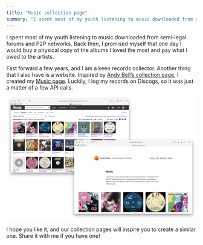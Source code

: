 ```yaml
---
title: "Music collection page"
summary: "I spent most of my youth listening to music downloaded from semi-legal forums and P2P networks. Back then, I promised myself that one day I would buy a physical copy of the albums I loved the most and pay what I owed to the artists."
---
```


I spent most of my youth listening to music downloaded from semi-legal forums and P2P networks. Back then, I promised myself that one day I would buy a physical copy of the albums I loved the most and pay what I owed to the artists.

Fast forward a few years, and I am a keen records collector. Another thing that I also have is a website. Inspired by [Andy Bell’s collection page](https://andy-bell.co.uk/music-collection/), I created my [Music page](/music). Luckily, I log my records on Discogs, so it was just a matter of a few API calls.

![Screenshot presenting my Discogs collection, and its reflection on my personal website](2023-05-21-1.png)

I hope you like it, and our collection pages will inspire you to create a similar one. Share it with me if you have one!
